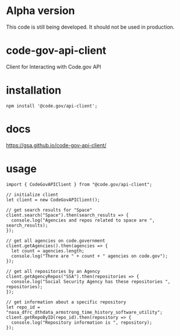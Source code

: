 # Alpha version
This code is still being developed.  It should not be used in production.

# code-gov-api-client
Client for Interacting with Code.gov API

# installation
```
npm install '@code.gov/api-client';
```

# docs
https://gsa.github.io/code-gov-api-client/

# usage
```
import { CodeGovAPIClient } from "@code.gov/api-client";

// initialize client
let client = new CodeGovAPIClient();

// get search results for "Space"
client.search("Space").then(search_results => {
  console.log("Agencies and repos related to space are ", search_results);
});

// get all agencies on code.government
client.getAgencies().then(agencies => {
  let count = agencies.length;
  console.log("There are " + count + " agencies on code.gov");
});

// get all repositories by an Agency
client.getAgencyRepos("SSA").then(repositories => {
  console.log("Social Security Agency has these repositories ", repositories);
});

// get information about a specific repository
let repo_id = "nasa_dfrc_dthdata_armstrong_time_history_software_utility";
client.getRepoByID(repo_id).then(repository => {
  console.log("Repository information is ", repository);
});
```
